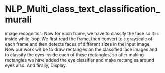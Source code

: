 # NLP_Multi_class_text_classification_murali

image recognition:
Now for each frame, we have to classify the face so it is inside while loop. We first read the frame, then convert to a grayscale of each frame and then detects faces of different sizes in the input image. Now our work will be to draw rectangles on the classified face images and to classify the eyes inside each of those rectangles, so after making rectangles we have added the eye classifier and make rectangles around eyes also. And finally, Display.
